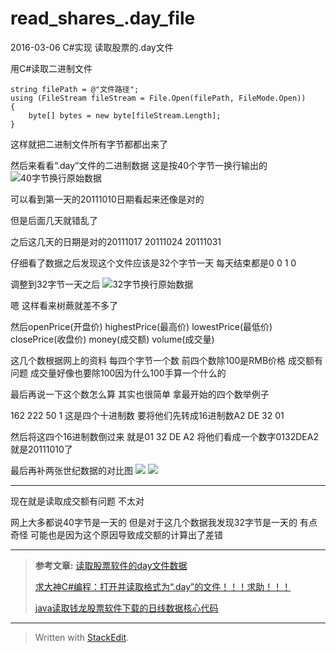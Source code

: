 # read_shares_.day_file
2016-03-06 C#实现 读取股票的.day文件				

用C#读取二进制文件

    string filePath = @"文件路径";
    using (FileStream fileStream = File.Open(filePath, FileMode.Open))
	{
		byte[] bytes = new byte[fileStream.Length];
	}

这样就把二进制文件所有字节都都出来了

然后来看看“.day”文件的二进制数据 这是按40个字节一换行输出的
![40字节换行原始数据](http://ww3.sinaimg.cn/large/4ff76fc7jw1f1vcyarx60j20vz0f6jxo.jpg)

可以看到第一天的20111010日期看起来还像是对的

但是后面几天就错乱了

之后这几天的日期是对的20111017 20111024 20111031

仔细看了数据之后发现这个文件应该是32个字节一天 每天结束都是0 0 1 0

调整到32字节一天之后
![32字节换行原始数据](http://ww1.sinaimg.cn/large/4ff76fc7jw1f1vcy6a9dxj20pg0ien41.jpg)

嗯 这样看来树蕨就差不多了

然后openPrice(开盘价) highestPrice(最高价) lowestPrice(最低价) closePrice(收盘价) money(成交额) volume(成交量)

这几个数根据网上的资料 每四个字节一个数 前四个数除100是RMB价格 成交额有问题 成交量好像也要除100因为什么100手算一个什么的

最后再说一下这个数怎么算 其实也很简单 拿最开始的四个数举例子

162 222 50 1 这是四个十进制数 要将他们先转成16进制数A2 DE 32 01

然后将这四个16进制数倒过来 就是01 32 DE A2 将他们看成一个数字0132DEA2 就是20111010了


最后再补两张世纪数据的对比图
![](http://ww3.sinaimg.cn/large/4ff76fc7jw1f1vcyh55z7j20qo0zk44a.jpg)
![](http://ww4.sinaimg.cn/large/4ff76fc7jw1f1vcyqpqklj20qo0zkafu.jpg)



--------------------

现在就是读取成交额有问题 不太对

网上大多都说40字节是一天的 但是对于这几个数据我发现32字节是一天的 有点奇怪 可能也是因为这个原因导致成交额的计算出了差错


--------------------


> **参考文章​:**
>  [读取股票软件的day文件数据][1]
>
>  [求大神C#编程：打开并读取格式为“.day”的文件！！！求助！！！][2]
>
>  [java读取钱龙股票软件下载的日线数据核心代码][3]

----------

> Written with [StackEdit](https://stackedit.io/).


[1]: http://wenku.baidu.com/view/6945fdcfdd3383c4bb4cd28c.html
[2]: http://zhidao.baidu.com/link?url=pN6XlhbjW8GXVlakd-0ApxL81nanP1Xu_AmZEPu-m1jnupXij37Hg04ar5Cyi-RpaJfSnnC16tl2YUTh0Ln2Sa&qq-pf-to=pcqq.c2c
[3]: http://www.voidcn.com/blog/luangj/article/p-4569729.html
